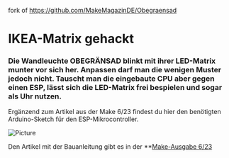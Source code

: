 fork of https://github.com/MakeMagazinDE/Obegraensad

# IKEA-Matrix gehackt

### Die Wandleuchte OBEGRÄNSAD blinkt mit ihrer LED-Matrix munter vor sich her. Anpassen darf man die wenigen Muster jedoch nicht. Tauscht man die eingebaute CPU aber gegen einen ESP, lässt sich die LED-Matrix frei bespielen und sogar als Uhr nutzen.

Ergänzend zum Artikel aus der Make 6/23 findest du hier den benötigten Arduino-Sketch für den ESP-Mikrocontroller.

![Picture](https://github.com/MakeMagazinDE/Obegraensad/blob/main/obegraensad_github.png)

Den Artikel mit der Bauanleitung gibt es in der **[Make-Ausgabe 6/23](https://www.heise.de/select/make/2023/6)
